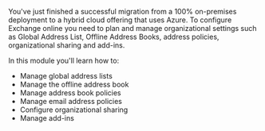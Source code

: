 You've just finished a successful migration from a 100% on-premises deployment to a hybrid cloud offering that uses Azure. To configure Exchange online you need to plan and manage organizational settings such as Global Address List, Offline Address Books, address policies, organizational sharing and add-ins.

In this module you'll learn how to:
- Manage global address lists
- Manage the offline address book
- Manage address book policies
- Manage email address policies
- Configure organizational sharing
- Manage add-ins
